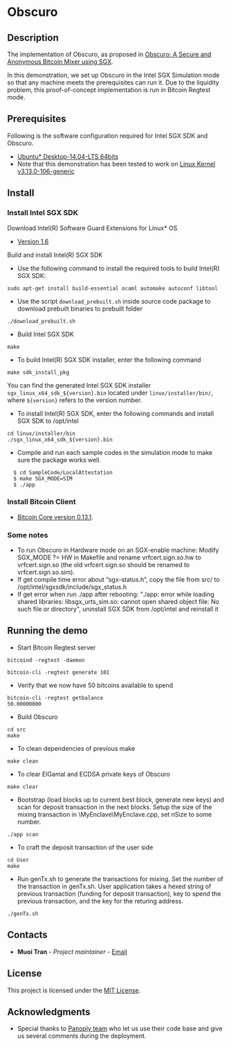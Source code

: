 # Obscuro

## Description

The implementation of Obscuro, as proposed in [Obscuro: A Secure and Anonymous Bitcoin Mixer using SGX](TBD).  

In this demonstration, we set up Obscuro in the Intel SGX Simulation mode so
that any machine meets the prerequisites can run it. Due to the liquidity
problem, this proof-of-concept implementation is run in Bitcoin Regtest mode.


## Prerequisites
Following is the software configuration required for Intel SGX SDK and Obscuro.
* [Ubuntu* Desktop-14.04-LTS 64bits](http://old-releases.ubuntu.com/releases/trusty/ubuntu-14.04.1-desktop-amd64.iso)
* Note that this demonstration has been tested to work on [Linux Kernel v3.13.0-106-generic](http://packages.ubuntu.com/trusty/kernel/linux-image-3.13.0-106-generic)


## Install
### Install Intel SGX SDK
Download Intel(R) Software Guard Extensions for Linux* OS
* [Version 1.6](https://github.com/01org/linux-sgx/tree/sgx_1.6)

Build and install Intel(R) SGX SDK
- Use the following command to install the required tools to build Intel(R) SGX SDK:  
```
sudo apt-get install build-essential ocaml automake autoconf libtool
```
- Use the script `download_prebuilt.sh` inside source code package to download prebuilt binaries to prebuilt folder
```
./download_prebuilt.sh
```
- Build Intel SGX SDK 
```
make
```
- To build Intel(R) SGX SDK installer, enter the following command
```
make sdk_install_pkg
```
You can find the generated Intel SGX SDK installer `sgx_linux_x64_sdk_${version}.bin` located under `linux/installer/bin/`, where `${version}` refers to the version number.
- To install Intel(R) SGX SDK, enter the following commands and install SGX SDK to /opt/intel
```
cd linux/installer/bin
./sgx_linux_x64_sdk_${version}.bin 
```
- Compile and run each sample codes in the simulation mode to make sure the package works well.  
```
  $ cd SampleCode/LocalAttestation
  $ make SGX_MODE=SIM
  $ ./app
```
### Install Bitcoin Client
* [Bitcoin Core version 0.13.1](https://github.com/bitcoin/bitcoin/archive/v0.13.1.tar.gz).

### Some notes 
- To run Obscuro in  Hardware mode on an SGX-enable machine: Modify SGX_MODE ?= HW in Makefile and rename vrfcert.sign.so.hw to vrfcert.sign.so (the old vrfcert.sign.so should be renamed to vrfcert.sign.so.sim).
- If get compile time error about “sgx-status.h”, copy the file from src/ to /opt/intel/sgxsdk/include/sgx_status.h
- If get error when run ./app after rebooting: "./app: error while loading shared libraries: libsgx_urts_sim.so: cannot open shared object file: No such file or directory", uninstall SGX SDK from /opt/intel and reinstall it

## Running the demo

- Start Bitcoin Regtest server

```
bitcoind -regtest -daemon

bitcoin-cli -regtest generate 101
```
- Verify that we now have 50 bitcoins available to spend
```
bitcoin-cli -regtest getbalance
50.00000000
```

- Build Obscuro

```
cd src
make
```
- To clean dependencies of previous make
```
make clean
```
- To clear ElGamal and ECDSA private keys of Obscuro
```
make clear

```
- Bootstrap (load blocks up to current best block, generate new keys) and scan for deposit transaction in the next blocks.
Setup the size of the mixing transaction in \MyEnclave\MyEnclave.cpp, set nSize to some number.
```
./app scan
```

- To craft the deposit transaction of the user side

```
cd User
make
```
- Run genTx.sh to generate the transactions for mixing. Set the number of the transaction in genTx.sh.
User application takes a hexed string of previous transaction (funding for deposit transaction), key to spend the previous transaction,
and the key for the returing address.
```
./genTx.sh
```



## Contacts
* **Muoi Tran** - *Project maintainer* - [Email](mailto:muoitran@comp.nus.edu.sg)

## License

This project is licensed under the [MIT License](http://www.opensource.org/licenses/mit-license.php).

## Acknowledgments

* Special thanks to [Panoply team](https://shwetasshinde24.github.io/Panoply/) who let us use their code base and give us several comments during the deployment.

